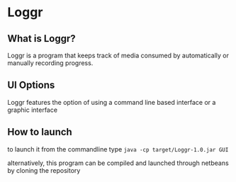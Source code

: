 # Loggr
What is Loggr?
------
Loggr is a program that keeps track of media consumed by automatically or manually recording progress.

UI Options
------
Loggr features the option of using a command line based interface or a graphic interface

How to launch
------
to launch it from the commandline type
`java -cp target/Loggr-1.0.jar GUI`

alternatively, this program can be compiled and launched through netbeans by cloning the repository
